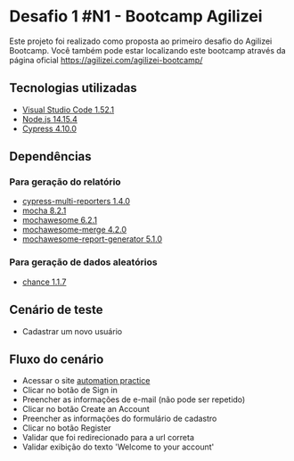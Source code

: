 ﻿# Desafio 1 #N1 - Bootcamp Agilizei
Este projeto foi realizado como proposta ao primeiro desafio do Agilizei Bootcamp.
Você também pode estar localizando este bootcamp através da página oficial https://agilizei.com/agilizei-bootcamp/

## Tecnologias utilizadas
 - [Visual Studio Code 1.52.1](https://code.visualstudio.com)
 - [Node.js 14.15.4](https://nodejs.org/en/)
 - [Cypress 4.10.0](https://www.cypress.io)

## Dependências
### Para geração do relatório
 - [cypress-multi-reporters 1.4.0](https://www.npmjs.com/package/cypress-multi-reporters)
 - [mocha 8.2.1](https://www.npmjs.com/package/mocha)
 - [mochawesome 6.2.1](https://www.npmjs.com/package/mochawesome?activeTab=versions)
 - [mochawesome-merge 4.2.0](https://www.npmjs.com/package/mochawesome-merge)
 - [mochawesome-report-generator 5.1.0](https://www.npmjs.com/package/mochawesome-report-generator)
### Para geração de dados aleatórios
 - [chance 1.1.7](https://www.npmjs.com/package/chance)

## Cenário de teste
- Cadastrar um novo usuário

## Fluxo do cenário

- Acessar o site [automation practice](http://automationpractice.com)
- Clicar no botão de Sign in
- Preencher as informações de e-mail (não pode ser repetido)
- Clicar no botão Create an Account
- Preencher as informações do formulário de cadastro
- Clicar no botão Register
- Validar que foi redirecionado para a url correta
- Validar exibição do texto 'Welcome to your account'